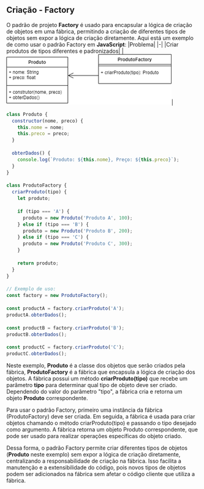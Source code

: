 ## Criação - Factory

O padrão de projeto **Factory** é usado para encapsular a lógica de criação de objetos em uma fábrica, permitindo a criação de diferentes tipos de objetos sem expor a lógica de criação diretamente. Aqui está um exemplo de como usar o padrão Factory em **JavaScript**:
|Problema|
|-|
|Criar produtos de tipos diferentes e padronizados|
|![UML](./uml_dc_fabrica_de_produto.png)|
```javascript
class Produto {
  constructor(nome, preco) {
    this.nome = nome;
    this.preco = preco;
  }

  obterDados() {
    console.log(`Produto: ${this.nome}, Preço: ${this.preco}`);
  }
}

class ProdutoFactory {
  criarProduto(tipo) {
    let produto;

    if (tipo === 'A') {
      produto = new Produto('Produto A', 100);
    } else if (tipo === 'B') {
      produto = new Produto('Produto B', 200);
    } else if (tipo === 'C') {
      produto = new Produto('Produto C', 300);
    }

    return produto;
  }
}

// Exemplo de uso:
const factory = new ProdutoFactory();

const productA = factory.criarProduto('A');
productA.obterDados();

const productB = factory.criarProduto('B');
productB.obterDados();

const productC = factory.criarProduto('C');
productC.obterDados();
```
Neste exemplo, **Produto** é a classe dos objetos que serão criados pela fábrica, **ProdutoFactory** é a fábrica que encapsula a lógica de criação dos objetos. A fábrica possui um método **criarProduto(tipo)** que recebe um parâmetro **tipo** para determinar qual tipo de objeto deve ser criado. Dependendo do valor do parâmetro "tipo", a fábrica cria e retorna um objeto **Produto** correspondente.

Para usar o padrão Factory, primeiro uma instância da fábrica (ProdutoFactory) deve ser criada. Em seguida, a fábrica é usada para criar objetos chamando o método criarProduto(tipo) e passando o tipo desejado como argumento. A fábrica retorna um objeto Produto correspondente, que pode ser usado para realizar operações específicas do objeto criado.

Dessa forma, o padrão Factory permite criar diferentes tipos de objetos (**Produto** neste exemplo) sem expor a lógica de criação diretamente, centralizando a responsabilidade de criação na fábrica. Isso facilita a manutenção e a extensibilidade do código, pois novos tipos de objetos podem ser adicionados na fábrica sem afetar o código cliente que utiliza a fábrica.